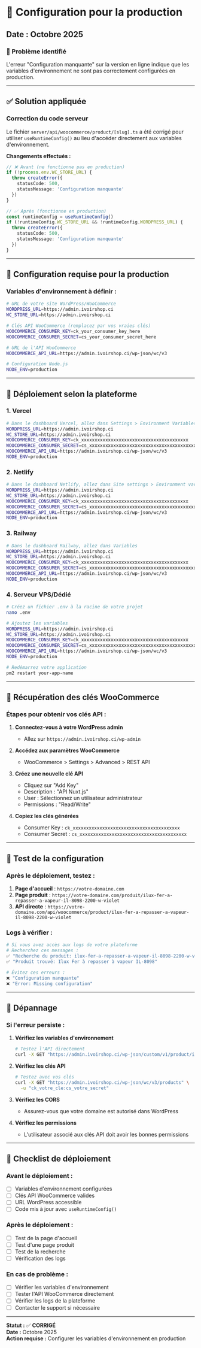 # 🚀 Configuration pour la production

## Date : Octobre 2025

### 🎯 Problème identifié
L'erreur "Configuration manquante" sur la version en ligne indique que les variables d'environnement ne sont pas correctement configurées en production.

---

## ✅ Solution appliquée

### **Correction du code serveur**
Le fichier `server/api/woocommerce/product/[slug].ts` a été corrigé pour utiliser `useRuntimeConfig()` au lieu d'accéder directement aux variables d'environnement.

**Changements effectués :**
```typescript
// ❌ Avant (ne fonctionne pas en production)
if (!process.env.WC_STORE_URL) {
  throw createError({ 
    statusCode: 500, 
    statusMessage: 'Configuration manquante' 
  })
}

// ✅ Après (fonctionne en production)
const runtimeConfig = useRuntimeConfig()
if (!runtimeConfig.WC_STORE_URL && !runtimeConfig.WORDPRESS_URL) {
  throw createError({ 
    statusCode: 500, 
    statusMessage: 'Configuration manquante' 
  })
}
```

---

## 🔧 Configuration requise pour la production

### **Variables d'environnement à définir :**

```bash
# URL de votre site WordPress/WooCommerce
WORDPRESS_URL=https://admin.ivoirshop.ci
WC_STORE_URL=https://admin.ivoirshop.ci

# Clés API WooCommerce (remplacez par vos vraies clés)
WOOCOMMERCE_CONSUMER_KEY=ck_your_consumer_key_here
WOOCOMMERCE_CONSUMER_SECRET=cs_your_consumer_secret_here

# URL de l'API WooCommerce
WOOCOMMERCE_API_URL=https://admin.ivoirshop.ci/wp-json/wc/v3

# Configuration Node.js
NODE_ENV=production
```

---

## 🚀 Déploiement selon la plateforme

### **1. Vercel**
```bash
# Dans le dashboard Vercel, allez dans Settings > Environment Variables
WORDPRESS_URL=https://admin.ivoirshop.ci
WC_STORE_URL=https://admin.ivoirshop.ci
WOOCOMMERCE_CONSUMER_KEY=ck_xxxxxxxxxxxxxxxxxxxxxxxxxxxxxxxxxxxxxxxx
WOOCOMMERCE_CONSUMER_SECRET=cs_xxxxxxxxxxxxxxxxxxxxxxxxxxxxxxxxxxxxxxxx
WOOCOMMERCE_API_URL=https://admin.ivoirshop.ci/wp-json/wc/v3
NODE_ENV=production
```

### **2. Netlify**
```bash
# Dans le dashboard Netlify, allez dans Site settings > Environment variables
WORDPRESS_URL=https://admin.ivoirshop.ci
WC_STORE_URL=https://admin.ivoirshop.ci
WOOCOMMERCE_CONSUMER_KEY=ck_xxxxxxxxxxxxxxxxxxxxxxxxxxxxxxxxxxxxxxxx
WOOCOMMERCE_CONSUMER_SECRET=cs_xxxxxxxxxxxxxxxxxxxxxxxxxxxxxxxxxxxxxxxx
WOOCOMMERCE_API_URL=https://admin.ivoirshop.ci/wp-json/wc/v3
NODE_ENV=production
```

### **3. Railway**
```bash
# Dans le dashboard Railway, allez dans Variables
WORDPRESS_URL=https://admin.ivoirshop.ci
WC_STORE_URL=https://admin.ivoirshop.ci
WOOCOMMERCE_CONSUMER_KEY=ck_xxxxxxxxxxxxxxxxxxxxxxxxxxxxxxxxxxxxxxxx
WOOCOMMERCE_CONSUMER_SECRET=cs_xxxxxxxxxxxxxxxxxxxxxxxxxxxxxxxxxxxxxxxx
WOOCOMMERCE_API_URL=https://admin.ivoirshop.ci/wp-json/wc/v3
NODE_ENV=production
```

### **4. Serveur VPS/Dédié**
```bash
# Créez un fichier .env à la racine de votre projet
nano .env

# Ajoutez les variables
WORDPRESS_URL=https://admin.ivoirshop.ci
WC_STORE_URL=https://admin.ivoirshop.ci
WOOCOMMERCE_CONSUMER_KEY=ck_xxxxxxxxxxxxxxxxxxxxxxxxxxxxxxxxxxxxxxxx
WOOCOMMERCE_CONSUMER_SECRET=cs_xxxxxxxxxxxxxxxxxxxxxxxxxxxxxxxxxxxxxxxx
WOOCOMMERCE_API_URL=https://admin.ivoirshop.ci/wp-json/wc/v3
NODE_ENV=production

# Redémarrez votre application
pm2 restart your-app-name
```

---

## 🔑 Récupération des clés WooCommerce

### **Étapes pour obtenir vos clés API :**

1. **Connectez-vous à votre WordPress admin**
   - Allez sur `https://admin.ivoirshop.ci/wp-admin`

2. **Accédez aux paramètres WooCommerce**
   - WooCommerce > Settings > Advanced > REST API

3. **Créez une nouvelle clé API**
   - Cliquez sur "Add Key"
   - Description : "API Nuxt.js"
   - User : Sélectionnez un utilisateur administrateur
   - Permissions : "Read/Write"

4. **Copiez les clés générées**
   - Consumer Key : `ck_xxxxxxxxxxxxxxxxxxxxxxxxxxxxxxxxxxxxxxxx`
   - Consumer Secret : `cs_xxxxxxxxxxxxxxxxxxxxxxxxxxxxxxxxxxxxxxxx`

---

## 🧪 Test de la configuration

### **Après le déploiement, testez :**

1. **Page d'accueil** : `https://votre-domaine.com`
2. **Page produit** : `https://votre-domaine.com/produit/ilux-fer-a-repasser-a-vapeur-il-8098-2200-w-violet`
3. **API directe** : `https://votre-domaine.com/api/woocommerce/product/ilux-fer-a-repasser-a-vapeur-il-8098-2200-w-violet`

### **Logs à vérifier :**
```bash
# Si vous avez accès aux logs de votre plateforme
# Recherchez ces messages :
✅ "Recherche du produit: ilux-fer-a-repasser-a-vapeur-il-8098-2200-w-violet"
✅ "Produit trouvé: Ilux Fer à repasser à vapeur IL-8098"

# Évitez ces erreurs :
❌ "Configuration manquante"
❌ "Error: Missing configuration"
```

---

## 🔧 Dépannage

### **Si l'erreur persiste :**

1. **Vérifiez les variables d'environnement**
   ```bash
   # Testez l'API directement
   curl -X GET "https://admin.ivoirshop.ci/wp-json/custom/v1/product/ilux-fer-a-repasser-a-vapeur-il-8098-2200-w-violet"
   ```

2. **Vérifiez les clés API**
   ```bash
   # Testez avec vos clés
   curl -X GET "https://admin.ivoirshop.ci/wp-json/wc/v3/products" \
     -u "ck_votre_cle:cs_votre_secret"
   ```

3. **Vérifiez les CORS**
   - Assurez-vous que votre domaine est autorisé dans WordPress

4. **Vérifiez les permissions**
   - L'utilisateur associé aux clés API doit avoir les bonnes permissions

---

## 📝 Checklist de déploiement

### **Avant le déploiement :**
- [ ] Variables d'environnement configurées
- [ ] Clés API WooCommerce valides
- [ ] URL WordPress accessible
- [ ] Code mis à jour avec `useRuntimeConfig()`

### **Après le déploiement :**
- [ ] Test de la page d'accueil
- [ ] Test d'une page produit
- [ ] Test de la recherche
- [ ] Vérification des logs

### **En cas de problème :**
- [ ] Vérifier les variables d'environnement
- [ ] Tester l'API WooCommerce directement
- [ ] Vérifier les logs de la plateforme
- [ ] Contacter le support si nécessaire

---

**Statut :** ✅ **CORRIGÉ**  
**Date :** Octobre 2025  
**Action requise :** Configurer les variables d'environnement en production
